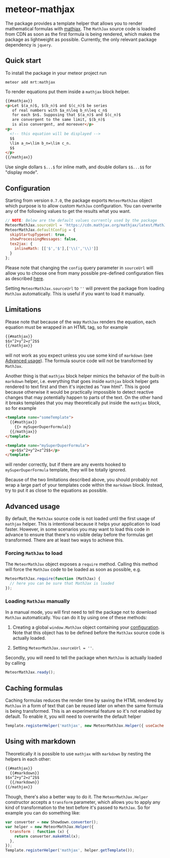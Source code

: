 # meteor-mathjax

The package provides a template helper that allows you to render mathematical formulas
with [mathjax](http://www.mathjax.org/). The `MathJax` source code is loaded from CDN
as soon as the first formula is being rendered, which makes the package as lightweight
as possible. Currently, the only relevant package dependency is `jquery`.

## Quick start

To install the package in your meteor project run
```
meteor add mrt:mathjax
```

To render equations put them inside a `mathjax` block helper.

```html
{{#mathjax}}
<p>Let $(a_n)$, $(b_n)$ and $(c_n)$ be series
   of real numbers with $a_n\leq b_n\leq c_n$
   for each $n$. Supposing that $(a_n)$ and $(c_n)$
   are convergent to the same limit, $(b_n)$
   is also convergent, and moreover</p>
<p>
  <!-- this equation will be displayed -->
  $$
  \lim a_n=\lim b_n=\lim c_n.
  $$
</p>
{{/mathjax}}
```

Use single dollars `$...$` for inline math, and double dollars `$$...$$`
for "display mode".

## Configuration

Starting from version `0.7.0`, the package exports `MeteorMathJax` object
which purpose is to allow custom `MathJax` configuration. You can overwrite
any of the following values to get the results what you want.

```javascript
// NOTE: Below are the default values currently used by the package
MeteorMathJax.sourceUrl = 'https://cdn.mathjax.org/mathjax/latest/MathJax.js?config=TeX-AMS-MML_HTMLorMML';
MeteorMathJax.defaultConfig = {
  skipStartupTypeset: true,
  showProcessingMessages: false,
  tex2jax: {
    inlineMath: [['$','$'],['\\(','\\)']]
  }  
};
```
Please note that changing the `config` query parameter in `sourceUrl` will allow you to choose
one from many possible pre-defined configuration files as described
[here](http://docs.mathjax.org/en/latest/config-files.html).

Setting `MeteorMathJax.sourceUrl` to `''` will prevent the package from
loading `MathJax` automatically. This is useful if you want to load it manually.

## Limitations

Please note that because of the way `MathJax` renders the equation, each equation
must be wrapped in an HTML tag, so for example

```html
{{#mathjax}}
$$x^2+y^2=z^2$$
{{/mathjax}}
```

will not work as you expect unless you use some kind of `markdown` (see [Advanced usage](#markdown)).
The formula source code will not be transformed by `MathJax`.

Another thing is that `mathjax` block helper mimics the behavior of the built-in
`markdown` helper, i.e. everything that goes inside `mathjax` block helper
gets rendered to text first and then it's injected as "raw html". This is good
because otherwise it would be practically impossible to detect reactive changes
that may potentially happen to parts of the text. On the other hand it breaks
templates that you may theoretically put inside the `mathjax` block, so for example

```html
<template name="someTemplate">
  {{#mathjax}}
    {{> mySuperDuperFormula}}
  {{/mathjax}}
</template>

<template name="mySuperDuperFormula">
  <p>$$x^2+y^2=z^2$$</p>
</template>
```

will render correctly, but if there are any events hooked to  `mySuperDuperFormula`
template, they will be totally ignored.

Because of the two limitations described above, you should probably not wrap
a large part of your templates code within the `markdown` block. Instead, try
to put it as close to the equations as possible.

## Advanced usage

By default, the `MathJax` source code is not loaded until the first usage
of `mathjax` helper. This is intentional because it helps your application to load faster.
However, in some scenarios you may want to load this code in advance to ensure that there's
no visible delay before the formulas get transformed.
There are at least two ways to achieve this.

### Forcing `MathJax` to load

The `MeteorMathJax` object exposes a `require` method. Calling this method
will force the `MathJax` code to be loaded as soon as possible, e.g.

```javascript
MeteorMathJax.require(function (MathJax) {
  // here you can be sure that MathJax is loaded
});
```

### Loading `MathJax` manually

In a manual mode, you will first need to tell the package not to download `MathJax` automatically.
You can do it by using one of these methods:

1. Creating a global `window.MathJax` object containing your
   [configuration](http://docs.mathjax.org/en/latest/configuration.html#using-in-line-configuration-options).
   Note that this object has to be defined before the `MathJax` source code is actually loaded.

2. Setting `MeteorMathJax.sourceUrl = ''`.

Secondly, you will need to tell the package when `MathJax` is actually loaded by calling

```javascript
MeteorMathJax.ready();
```

## Caching formulas

Caching formulas reduces the render time by saving the HTML rendered by `MathJax`
in a form of text that can be reused later on when the same formula is being transformed.
This is an experimental feature so it's not enabled by default. To enable it, you will need
to overwrite the default helper

```javascript
Template.registerHelper('mathjax', new MeteorMathJax.Helper({ useCache: true }).getTemplate());
```

## <a name="markdown"></a>Using with markdown

Theoretically it is possible to use `mathjax` with `markdown` by nesting the helpers in each other:
```html
{{#mathjax}}
  {{#markdown}}
$$x^2+y^2=z^2$$
  {{/markdown}}
{{/mathjax}}
```
Though, there's also a better way to do it. The `MeteorMathJax.Helper` constructor accepts
a `transform` parameter, which allows you to apply any kind of transformation to the text
before it's passed to `MathJax`. So for example you can do something like:

```javascript
var converter = new Showdown.converter();
var helper = new MeteorMathJax.Helper({
  transform : function (x) {
    return converter.makeHtml(x);
  },
});
Template.registerHelper('mathjax', helper.getTemplate());
```


